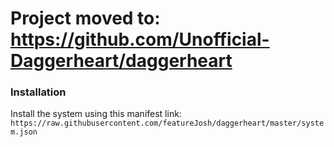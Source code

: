 # Project moved to: https://github.com/Unofficial-Daggerheart/daggerheart

### Installation
Install the system using this manifest link: `https://raw.githubusercontent.com/featureJosh/daggerheart/master/system.json`
